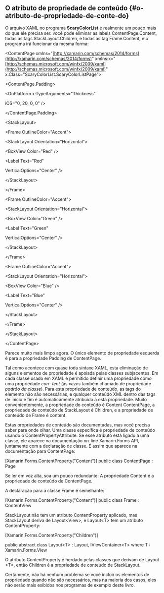 ## O atributo de propriedade de conteúdo {#o-atributo-de-propriedade-de-conte-do}

O arquivo XAML no programa **ScaryColorList** é realmente um pouco mais do que ele precisa ser. você pode eliminar as labels ContentPage.Content, todas as tags StackLayout.Children, e todas as tag Frame.Content, e o programa irá funcionar da mesma forma:

&lt;ContentPage xmlns=&quot;[http://xamarin.com/schemas/2014/forms](http://xamarin.com/schemas/2014/forms)&quot; xmlns:x=&quot;[http://schemas.microsoft.com/winfx/2009/xaml](http://schemas.microsoft.com/winfx/2009/xaml)&quot; x:Class=&quot;ScaryColorList.ScaryColorListPage&quot;&gt;

&lt;ContentPage.Padding&gt;

&lt;OnPlatform x:TypeArguments=&quot;Thickness&quot;

iOS=&quot;0, 20, 0, 0&quot; /&gt;

&lt;/ContentPage.Padding&gt;

&lt;StackLayout&gt;

&lt;Frame OutlineColor=&quot;Accent&quot;&gt;

&lt;StackLayout Orientation=&quot;Horizontal&quot;&gt;

&lt;BoxView Color=&quot;Red&quot; /&gt;

&lt;Label Text=&quot;Red&quot;

VerticalOptions=&quot;Center&quot; /&gt;

&lt;/StackLayout&gt;

&lt;/Frame&gt;

&lt;Frame OutlineColor=&quot;Accent&quot;&gt;

&lt;StackLayout Orientation=&quot;Horizontal&quot;&gt;

&lt;BoxView Color=&quot;Green&quot; /&gt;

&lt;Label Text=&quot;Green&quot;

VerticalOptions=&quot;Center&quot; /&gt;

&lt;/StackLayout&gt;

&lt;/Frame&gt;

&lt;Frame OutlineColor=&quot;Accent&quot;&gt;

&lt;StackLayout Orientation=&quot;Horizontal&quot;&gt;

&lt;BoxView Color=&quot;Blue&quot; /&gt;

&lt;Label Text=&quot;Blue&quot;

VerticalOptions=&quot;Center&quot; /&gt;

&lt;/StackLayout&gt;

&lt;/Frame&gt;

&lt;/StackLayout&gt;

&lt;/ContentPage&gt;

Parece muito mais limpo agora. O único elemento de propriedade esquerda é para a propriedade Padding de ContentPage.

Tal como acontece com quase toda sintaxe XAML, esta eliminação de alguns elementos de propriedade é apoiada pelas classes subjacentes. Em cada classe usado em XAML é permitido definir uma propriedade como uma propriedade _con- tent_ (às _vezes_ também chamado de propriedade _padrão_ _da_ _classe_). Para esta propriedade de conteúdo, as tags do elemento não são necessárias, e qualquer conteúdo XML dentro das tags de início e fim é automaticamente atribuído a esta propriedade. Muito convenientemente, a propriedade do conteúdo é Content ContentPage, a propriedade de conteúdo de StackLayout é Children, e a propriedade de conteúdo de Frame é content.

Estas propriedades de conteúdo são documentadas, mas você precisa saber para onde olhar. Uma classe específica é propriedade de conteúdo usando o ContentPropertyAttribute. Se esse atributo está ligado a uma classe, ele aparece na documentação on-line Xamarin.Forms API, juntamente com a declaração de classe. É assim que aparece na documentação para ContentPage:

[Xamarin.Forms.ContentProperty(&quot;Content&quot;)] public class ContentPage : Page

Se ler em voz alta, soa um pouco redundante: A propriedade Content é a propriedade de conteúdo de ContentPage.

A declaração para a classe Frame é semelhante:

[Xamarin.Forms.ContentProperty(&quot;Content&quot;)] public class Frame : ContentView

StackLayout não tem um atributo ContentProperty aplicado, mas StackLayout deriva de Layout&lt;View&gt;, e Layout&lt;T&gt; tem um atributo ContentProperty:

[Xamarin.Forms.ContentProperty(&quot;Children&quot;)]

public abstract class Layout&lt;T&gt; : Layout, IViewContainer&lt;T&gt; where T : Xamarin.Forms.View

O atributo ContentProperty é herdado pelas classes que derivam de Layout &lt;T&gt;, então Children é a propriedade de conteúdo de StackLayout.

Certamente, não há nenhum problema se você incluir os elementos de propriedade quando não são necessários, mas na maioria dos casos, eles não serão mais exibidos nos programas de exemplo deste livro.